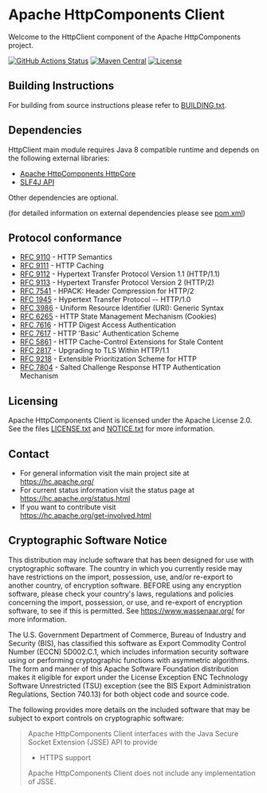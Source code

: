 <!--
   ====================================================================
   Licensed to the Apache Software Foundation (ASF) under one
   or more contributor license agreements.  See the NOTICE file
   distributed with this work for additional information
   regarding copyright ownership.  The ASF licenses this file
   to you under the Apache License, Version 2.0 (the
   "License"); you may not use this file except in compliance
   with the License.  You may obtain a copy of the License at
     http://www.apache.org/licenses/LICENSE-2.0
   Unless required by applicable law or agreed to in writing,
   software distributed under the License is distributed on an
   "AS IS" BASIS, WITHOUT WARRANTIES OR CONDITIONS OF ANY
   KIND, either express or implied.  See the License for the
   specific language governing permissions and limitations
   under the License.
   ====================================================================
   This software consists of voluntary contributions made by many
   individuals on behalf of the Apache Software Foundation.  For more
   information on the Apache Software Foundation, please see
   <http://www.apache.org />.
 -->
Apache HttpComponents Client
============================

Welcome to the HttpClient component of the Apache HttpComponents project.

[![GitHub Actions Status](https://github.com/apache/httpcomponents-client/workflows/Java%20CI/badge.svg)](https://github.com/apache/httpcomponents-client/actions)
[![Maven Central](https://maven-badges.herokuapp.com/maven-central/org.apache.httpcomponents.client5/httpclient5/badge.svg)](https://maven-badges.herokuapp.com/maven-central/org.apache.httpcomponents.client5/httpclient5)
[![License](https://img.shields.io/badge/License-Apache%202.0-blue.svg)](https://opensource.org/licenses/Apache-2.0)

Building Instructions
---------------------

For building from source instructions please refer to [BUILDING.txt](./BUILDING.txt).

Dependencies
------------

HttpClient main module requires Java 8 compatible runtime and
depends on the following external libraries:

* [Apache HttpComponents HttpCore](https://github.com/apache/httpcomponents-core)
* [SLF4J API](http://www.slf4j.org/)

Other dependencies are optional.

(for detailed information on external dependencies please see [pom.xml](./pom.xml))

Protocol conformance
--------------------

- [RFC 9110](https://datatracker.ietf.org/doc/html/rfc9110) - HTTP Semantics
- [RFC 9111](https://datatracker.ietf.org/doc/html/rfc9111) - HTTP Caching
- [RFC 9112](https://datatracker.ietf.org/doc/html/rfc9112) - Hypertext Transfer Protocol Version 1.1 (HTTP/1.1)
- [RFC 9113](https://datatracker.ietf.org/doc/html/rfc9113) - Hypertext Transfer Protocol Version 2 (HTTP/2)
- [RFC 7541](https://datatracker.ietf.org/doc/html/rfc7541) - HPACK: Header Compression for HTTP/2
- [RFC 1945](https://datatracker.ietf.org/doc/html/rfc1945) - Hypertext Transfer Protocol -- HTTP/1.0
- [RFC 3986](https://datatracker.ietf.org/doc/html/rfc3986) - Uniform Resource Identifier (URI): Generic Syntax
- [RFC 6265](https://datatracker.ietf.org/doc/html/rfc6265) - HTTP State Management Mechanism (Cookies)
- [RFC 7616](https://datatracker.ietf.org/doc/html/rfc7616) - HTTP Digest Access Authentication
- [RFC 7617](https://datatracker.ietf.org/doc/html/rfc7617) - HTTP 'Basic' Authentication Scheme
- [RFC 5861](https://datatracker.ietf.org/doc/html/rfc5861) - HTTP Cache-Control Extensions for Stale Content
- [RFC 2817](https://datatracker.ietf.org/doc/html/rfc2817) - Upgrading to TLS Within HTTP/1.1
- [RFC 9218](https://datatracker.ietf.org/doc/html/rfc9218) - Extensible Prioritization Scheme for HTTP
- [RFC 7804](https://datatracker.ietf.org/doc/html/rfc7804) - Salted Challenge Response HTTP Authentication Mechanism

Licensing
---------

Apache HttpComponents Client is licensed under the Apache License 2.0.
See the files [LICENSE.txt](./LICENSE.txt) and [NOTICE.txt](./NOTICE.txt) for more information.

Contact
-------

- For general information visit the main project site at  
  https://hc.apache.org/
- For current status information visit the status page at  
  https://hc.apache.org/status.html
- If you want to contribute visit  
  https://hc.apache.org/get-involved.html

Cryptographic Software Notice
-----------------------------

This distribution may include software that has been designed for use
with cryptographic software. The country in which you currently reside
may have restrictions on the import, possession, use, and/or re-export
to another country, of encryption software. BEFORE using any encryption
software, please check your country's laws, regulations and policies
concerning the import, possession, or use, and re-export of encryption
software, to see if this is permitted. See https://www.wassenaar.org/
for more information.

The U.S. Government Department of Commerce, Bureau of Industry and
Security (BIS), has classified this software as Export Commodity
Control Number (ECCN) 5D002.C.1, which includes information security
software using or performing cryptographic functions with asymmetric
algorithms. The form and manner of this Apache Software Foundation
distribution makes it eligible for export under the License Exception
ENC Technology Software Unrestricted (TSU) exception (see the BIS
Export Administration Regulations, Section 740.13) for both object
code and source code.

The following provides more details on the included software that
may be subject to export controls on cryptographic software:

> Apache HttpComponents Client interfaces with the
> Java Secure Socket Extension (JSSE) API to provide
> - HTTPS support
> 
> Apache HttpComponents Client does not include any
> implementation of JSSE.

